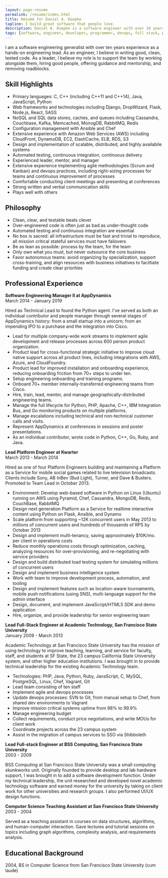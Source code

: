 ```yaml
---
layout: page-resume
permalink: /resume/index.html
title: Résumé for Daniel A. Koepke
tagline: I build great software that people love.
description: Daniel A. Koepke is a software engineer with over 10 years of experience. This is his résumé.
tags: [software, engineer, developer, programmer, devops, full stack, platform, backend, python, aws, nosql, ruby, c, c++, javascript, java, scalability, high availability, architecture, lean, agile, scrum, kanban, distributed computing, algorithms, cloud computing, manager, lead, apache, web server, apm, performance, monitoring, server, server-side]
---
```


I am a software engineering generalist with over ten years experience as a hands-on engineering lead. As an engineer, I believe in writing good, clean, tested code. As a leader, I believe my role is to support the team by working alongside them, hiring good people, offering guidance and mentorship, and removing roadblocks.

## Skill Highlights

* Primary languages: C, C++ (including C++11 and C++14), Java, JavaScript, Python
* Web frameworks and technologies including Django, DropWizard, Flask, Node.js, React, SASS
* NoSQL and SQL data stores, caches, and queues including Cassandra, Couchbase, Kafka, Memcached, MonogDB, RabbitMQ, Redis
* Configuration management with Ansible and Chef
* Extensive experience with Amazon Web Services (AWS) including CloudFront, DynamoDB, EC2, ElastiCache, ELB, RDS, S3
* Design and implementation of scalable, distributed, and highly availabile systems
* Automated testing, continuous integration, continuous delivery
* Experienced leader, mentor, and manager
* Extensive experience implementing agile methodologies (Scrum and Kanban) and devops practices, including right-sizing processes for teams and continuous improvement of processes
* Comfortable conducting client meetings and presenting at conferences
* Strong written and verbal communication skills
* Plays well with others

## Philosophy

* Clean, clear, and testable beats clever
* Over-engineered code is often just as bad as under-thought code
* Automated testing and continuous integration are essential
* No box is sacred: all infrastructure must be fast and trivial to reproduce, all mission critical stateful services must have failovers
* Be as lean as possible: process by the team, for the team
* Only own what you must, but never outsource the core business
* Favor autonomous teams: avoid organizing by specialization, support cross-training, and align resources with business initiatives to faciltiate funding and create clear priorities

## Professional Experience

**Software Engineering Manager II at AppDynamics**<br>
March 2014 - January 2019

Hired as Technical Lead to found the Python agent. I've served as both an individual contributor and people manager through several stages of AppDynamics history: from a small startup into a unicorn; from an impending IPO to a purchase and the integration into Cisco.

* Lead for multiple company-wide work streams to implement agile development and release processes across 600 person product organization.
* Product lead for cross-functional strategic initiative to improve cloud native support across all product lines, including integrations with AWS, Azure, and CloudFoundry.
* Product lead for improved installation and onboarding experience, reducing onboarding friction from 70+ steps to under ten.
* Setup engineering onboarding and training programs.
* Onboard 70+ member internally-transferred engineering teams from Cisco.
* Hire, train, lead, mentor, and manage geographically-distributed engineering teams.
* Manage the full lifecycle for Python, PHP, Apache, C++, IBM Integration Bus, and Go monitoring products on multiple platforms.
* Manage escalations including technical and non-technical customer calls and visits.
* Represent AppDynamics at conferences in sessions and poster presentations.
* As an individual contributor, wrote code in Python, C++, Go, Ruby, and Java.

**Lead Platform Engineer at Kwarter**<br>
March 2013 - March 2014

Hired as one of four Platform Engineers building and maintaining a Platform as a Service for mobile social games related to live television broadcasts. Clients include Sony, AB InBev (Bud Light), Turner, and Dave & Busters. Promoted to Team Lead in October 2013.

* Environment: Develop web-based software in Python on Linux (Ubuntu) running on AWS using Pyramid, Chef, Cassandra, MongoDB, Redis, CouchBase, RabbitMQ
* Design next generation Platform as a Service for realtime interactive content using Python on Flask, Ansible, and Dynamo
* Scale platform from supporting ~12K concurrent users in May 2013 to millions of concurrent users and hundreds of thousands of RPS by October 2013
* Design and implement multi-tenancy, saving approximately $10K/mo. per client in operations costs
* Reduce monthly operations costs through optimization, caching, analyzing resources for over-provisioning, and re-negotiating with service providers
* Design and build distributed load testing system for simulating millions of concurrent users
* Design and implement business intelligence system
* Work with team to improve development process, automation, and tooling
* Design and implement features such as location-aware tournaments, mobile push notifications (using SNS), multi-language support for the admin interface
* Design, document, and implement JavaScript/HTML5 SDK and demo application
* Hire, organize, and provide leadership for senior engineering team

**Lead Full-Stack Engineer at Academic Technology, San Francisco State University**<br>
January 2009 - March 2013

Academic Technology at San Francisco State University has the mission of using technology to improve teaching, learning, and service for faculty, staff, and students at SF State, the 23 campus California State University system, and other higher education institutions. I was brought in to provide technical leadership for the existing Academic Technology team.

* Technologies: PHP, Java, Python, Ruby, JavaScript, C, MySQL, PostgreSQL, Linux, Chef, Vagrant, Git
* Lead team consisting of ten staff
* Implement agile and devops processes
* Update devops processes: SVN to Git, from manual setup to Chef, from shared dev environments to Vagrant
* Improve mission critical systems uptime from 98% to 99.9%
* Manage engineering budget
* Collect requirements, conduct price negotiations, and write MOUs for client work
* Coordinate projects across the 23 campus system
* Assist in the migration of campus services to SSO via Shibboleth

**Lead Full-stack Engineer at BSS Computing, San Francisco State University**<br>
2003 - 2009

BSS Computing at San Francisco State University was a small computing skunkworks unit. Originally founded to provide desktop and lab hardware support, I was brought in to add a software development function. Under my technical leadership, the unit researched and developed novel academic technology software and earned money for the university by taking on client work for other universities and research groups. I also performed UI/UX design functions.

**Computer Science Teaching Assistant at San Francisco State University**<br>
2003 - 2004

Served as a teaching assistant in courses on data structures, algorithms, and human-computer interaction. Gave lectures and tutorial sessions on topics including graph algorithms, complexity analysis, and requirements analysis.

## Educational Background

2004, BS in Computer Science from San Francisco State University (cum laude)
